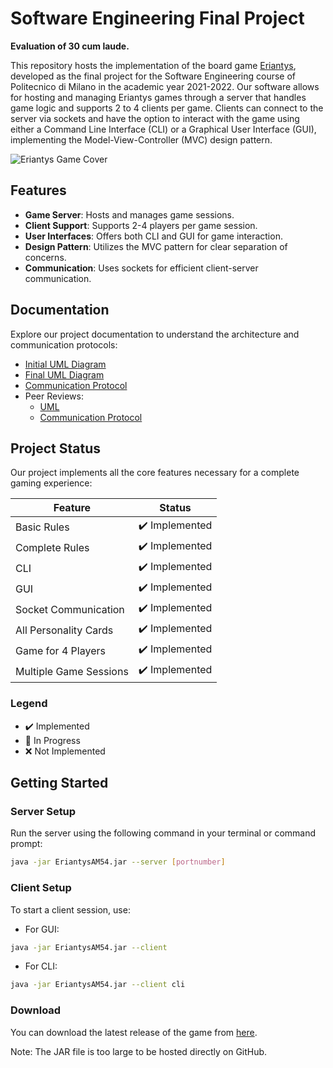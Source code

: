 # Software Engineering Final Project 
**Evaluation of 30 cum laude.**

This repository hosts the implementation of the board game [Eriantys](https://craniocreations.it/prodotto/eriantys), developed as the final project for the Software Engineering course of Politecnico di Milano in the academic year 2021-2022. Our software allows for hosting and managing Eriantys games through a server that handles game logic and supports 2 to 4 clients per game. Clients can connect to the server via sockets and have the option to interact with the game using either a Command Line Interface (CLI) or a Graphical User Interface (GUI), implementing the Model-View-Controller (MVC) design pattern.

![Eriantys Game Cover](https://shop.asmodee.com/product/image/large/cc292-1.jpg "Eriantys Game Cover")

## Features

- **Game Server**: Hosts and manages game sessions.
- **Client Support**: Supports 2-4 players per game session.
- **User Interfaces**: Offers both CLI and GUI for game interaction.
- **Design Pattern**: Utilizes the MVC pattern for clear separation of concerns.
- **Communication**: Uses sockets for efficient client-server communication.

## Documentation

Explore our project documentation to understand the architecture and communication protocols:

- [Initial UML Diagram](https://github.com/AngeloAntona/ingsw2022-AM54/blob/main/Deliveries/UML/UML%201.0.pdf)
- [Final UML Diagram](https://github.com/AngeloAntona/ingsw2022-AM54/blob/main/Deliveries/UML/UML_final.pdf)
- [Communication Protocol](https://github.com/AngeloAntona/ingsw2022-AM54/blob/main/Deliveries/Communication_protocol/Communication%20protocol%25a%20AM54%25a.pdf)
- Peer Reviews:
  - [UML](https://github.com/AngeloAntona/ingsw2022-AM54/blob/main/Deliveries/Peer_Review/Peer%20Review%20UML.pdf)
  - [Communication Protocol](https://github.com/AngeloAntona/ingsw2022-AM54/blob/main/Deliveries/Peer_Review/Peer%20Review%20Communication.PDF)

## Project Status

Our project implements all the core features necessary for a complete gaming experience:

| Feature                | Status          |
| ---------------------- |:---------------:|
| Basic Rules            | ✔️ Implemented  | 
| Complete Rules         | ✔️ Implemented  |
| CLI                    | ✔️ Implemented  |
| GUI                    | ✔️ Implemented  |
| Socket Communication   | ✔️ Implemented  |
| All Personality Cards  | ✔️ Implemented  |
| Game for 4 Players     | ✔️ Implemented  |
| Multiple Game Sessions | ✔️ Implemented  |

### Legend
- ✔️ Implemented
- 🔶 In Progress
- ❌ Not Implemented

## Getting Started

### Server Setup

Run the server using the following command in your terminal or command prompt:

```bash
java -jar EriantysAM54.jar --server [portnumber]
```
### Client Setup
To start a client session, use:
- For GUI:
```bash
java -jar EriantysAM54.jar --client
```

- For CLI:
```bash
java -jar EriantysAM54.jar --client cli
```
### Download
You can download the latest release of the game from [here](https://drive.google.com/file/d/1s4VOuXkdRfnDrYwXwimRt0yCjt4QD_9N/view?usp=drive_link).

Note: The JAR file is too large to be hosted directly on GitHub.
